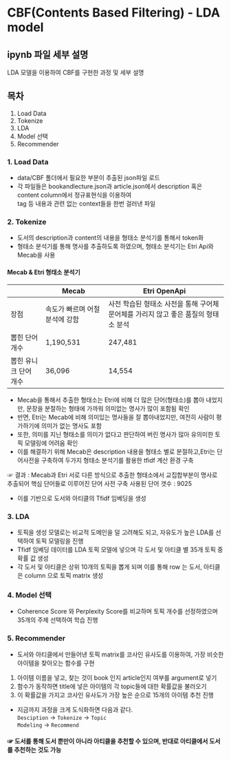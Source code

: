 # CBF(Contents Based Filtering) - LDA model

## ipynb 파일 세부 설명
LDA 모델을 이용하여 CBF를 구현한 과정 및 세부 설명

## 목차
1. Load Data
2. Tokenize
3. LDA
4. Model 선택
5. Recommender

### 1. Load Data
- data/CBF 폴더에서 필요한 부분이 추출된 json파일 로드  
- 각 파일들은 bookandlecture.json과 article.json에서 description 혹은 content column에서 정규표현식을 이용하여    
tag 등 내용과 관련 없는 context들을 한번 걸러낸 파일

### 2. Tokenize
- 도서의 description과 content의 내용을 형태소 분석기를 통해서 token화
- 형태소 분석기를 통해 명사를 추출하도록 하였으며, 형태소 분석기는 Etri Api와 Mecab을 사용

#### Mecab & Etri 형태소 분석기
||Mecab|Etri OpenApi|
|--|--|--|
|장점|속도가 빠르며 어절 분석에 강함|사전 학습된 형태소 사전을 통해 구어체 문어체를 가리지 않고 좋은 품질의 형태소 분석|
| 뽑힌 단어 개수 |1,190,531     |247,481|
| 뽑힌 유니크 단어 개수 | 36,096    |14,554|

- Mecab을 통해서 추출한 형태소는 Etri에 비해 더 많은 단어(형태소)를 뽑아 내었지만, 문장을 분절하는 형태에 가까워 의미없는 명사가 많이 포함됨 확인   
- 반면, Etri는 Mecab에 비해 의미있는 명사들을 잘 뽑아내었지만, 여전히 사람이 평가하기에 의미가 없는 명사도 포함
- 또한, 의미를 지닌 형태소를 의미가 없다고 판단하여 버린 명사가 많아 유의미한 토픽 모델링에 어려움 확인
- 이를 해결하기 위해 Mecab은 description 내용을 형태소 별로 분절하고,Etri는 단어사전을 구축하여 두가지 형태소 분석기를 활용한 tfidf 계산 환경 구축

☞ 결과 : Mecab과 Etri 서로 다른 방식으로 추출한 형태소에서 교집합부분이 명사로 추출되어 핵심 단어들로 이루어진 단어 사전 구축
사용된 단어 갯수 : 9025
- 이를 기반으로 도서와 아티클의 Tfidf 임베딩을 생성

### 3. LDA
- 토픽을 생성 모델로는 비교적 도메인을 덜 고려해도 되고, 자유도가 높은 LDA를 선택하여 토픽 모델링을 진행
- Tfidf 임베딩 데이터를 LDA 토픽 모델에 넣으며 각 도서 및 아티클 별 35개 토픽 중 확률 값 생성
- 각 도서 및 아티클은 상위 10개의 토픽을 뽑게 되며 이를 통해 row 는 도서, 아티클은 column 으로 토픽 matrix 생성

### 4. Model 선택
- Coherence Score 와 Perplexity Score를 비교하며 토픽 개수를 선정하였으며 35개의 주제 선택하여 학습 진행

### 5. Recommender
- 도서와 아티클에서 만들어낸 토픽 matrix를 코사인 유사도를 이용하여, 가장 비슷한 아이템을 찾아오는 함수를 구현  
1. 아이템 이름을 넣고, 찾는 것이 book 인지 article인지 여부를 argument로 넣기 
2. 함수가 동작하면 title에 넣은 아이템의 각 topic들에 대한 확률값을 불러오기  
3. 이 확률값을 가지고 코사인 유사도가 가장 높은 순으로 15개의 아이템 추천 진행

- 지금까지 과정을 크게 도식화하면 다음과 같다.  
<code>Desciption</code> → <code>Tokenize</code> → <code>Topic Modeling</code> → <code>Recommend</code>

#### ☞ 도서를 통해 도서 뿐만이 아니라 아티클을 추천할 수 있으며, 반대로 아티클에서 도서를 추천하는 것도 가능

